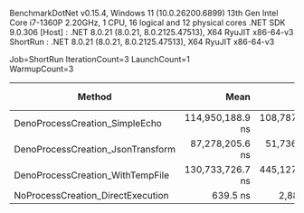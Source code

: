 
BenchmarkDotNet v0.15.4, Windows 11 (10.0.26200.6899)
13th Gen Intel Core i7-1360P 2.20GHz, 1 CPU, 16 logical and 12 physical cores
.NET SDK 9.0.306
  [Host]   : .NET 8.0.21 (8.0.21, 8.0.2125.47513), X64 RyuJIT x86-64-v3
  ShortRun : .NET 8.0.21 (8.0.21, 8.0.2125.47513), X64 RyuJIT x86-64-v3

Job=ShortRun  IterationCount=3  LaunchCount=1  
WarmupCount=3  

 Method                            | Mean             | Error            | StdDev          | Ratio | RatioSD | Gen0   | Allocated | Alloc Ratio |
---------------------------------- |-----------------:|-----------------:|----------------:|------:|--------:|-------:|----------:|------------:|
 DenoProcessCreation_SimpleEcho    | 114,950,188.9 ns | 108,787,623.6 ns |  5,963,016.8 ns | 1.002 |    0.06 |      - |   34573 B |        1.00 |
 DenoProcessCreation_JsonTransform |  87,278,205.6 ns |  51,736,891.9 ns |  2,835,873.6 ns | 0.761 |    0.04 |      - |   34821 B |        1.01 |
 DenoProcessCreation_WithTempFile  | 130,733,726.7 ns | 445,127,479.6 ns | 24,398,939.3 ns | 1.139 |    0.19 |      - |   36307 B |        1.05 |
 NoProcessCreation_DirectExecution |         639.5 ns |       2,886.9 ns |        158.2 ns | 0.000 |    0.00 | 0.0505 |     480 B |        0.01 |
